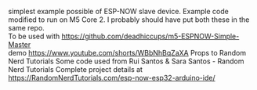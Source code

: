 simplest example possible of ESP-NOW slave device.  Example code modified to run on M5 Core 2.
I probably should have put both these in the same repo.  
To be used with https://github.com/deadhiccups/m5-ESPNOW-Simple-Master  
demo https://www.youtube.com/shorts/WBbNhBqZaXA
 Props to Random Nerd Tutorials 
 Some code used from Rui Santos & Sara Santos - Random Nerd Tutorials Complete project details at https://RandomNerdTutorials.com/esp-now-esp32-arduino-ide/
